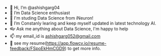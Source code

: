 - 👋 Hi, I’m @ashishgarg04
- 👀 I’m Data Science enthusiast  
- 🌱 I'm studing Data Science from iNeuron!
- 💞️ I’m Constanly learing and keep myself updated in latest technology AI.
- 👓  Ask me anything about Data Science, I'm happy to help
- 📫 my email_id is ashishgarg052@gmail.com
- 📜 see my resume(https://app.flowcv.io/resume-feedback/FSpoEkHmCGD9)  to get more info.


<!---
ashishgarg04/ashishgarg04 is a ✨ special ✨ repository because its `README.md` (this file) appears on your GitHub profile.
You can click the Preview link to take a look at your changes.
--->
